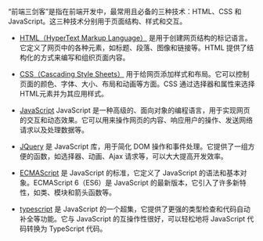 “前端三剑客”是指在前端开发中，最常用且必备的三种技术：HTML、CSS 和 JavaScript。这三种技术分别用于页面结构、样式和交互。

- [HTML（HyperText Markup Language）](./html.md) 是用于创建网页结构的标记语言。它定义了网页中的各种元素，如标题、段落、图像和链接等。HTML 提供了结构化的方式来编写和组织页面内容。

- [CSS（Cascading Style Sheets）](./css.md) 用于给网页添加样式和布局。它可以控制页面的颜色、字体、大小、布局和动画等方面。CSS 通过选择器和属性来选择HTML元素并为其应用样式。

- [JavaScript](./Javascript.md) JavaScript 是一种高级的、面向对象的编程语言，用于实现网页的交互和动态效果。它可以用来操作网页的内容、响应用户的操作、发送网络请求以及处理数据等。

- [JQuery](./Jquery.md) 是 JavaScript 库，用于简化 DOM 操作和事件处理。它提供了一组方便的函数，如选择器、动画、Ajax 请求等，可以大大提高开发效率。

- [ECMAScript](./ECMAScript.md) 是 JavaScript 的标准，它定义了 JavaScript 的语法和基本对象。ECMAScript 6（ES6）是 JavaScript 的最新版本，它引入了许多新特性，如类、模块和箭头函数等。

- [typescript](./TypeScript.md) 是 JavaScript 的一个超集，它提供了更强的类型检查和代码自动补全等功能。它与 JavaScript 的互操作性很好，可以轻松地将 JavaScript 代码转换为 TypeScript 代码。
